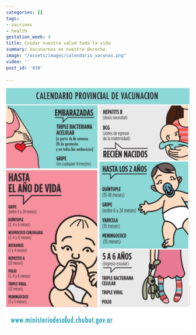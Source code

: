 ```yaml
---
categories: []
tags:
- vaccines
- health
gestation_week: 4
title: Cuidar nuestra salud toda la vida
summary: Vacunarnos es nuestro derecho
image: "/assets/images/calendario_vacunas.png"
video: ''
post_id: '038'

---
```

![](/assets/images/calendario_vacunas.png)